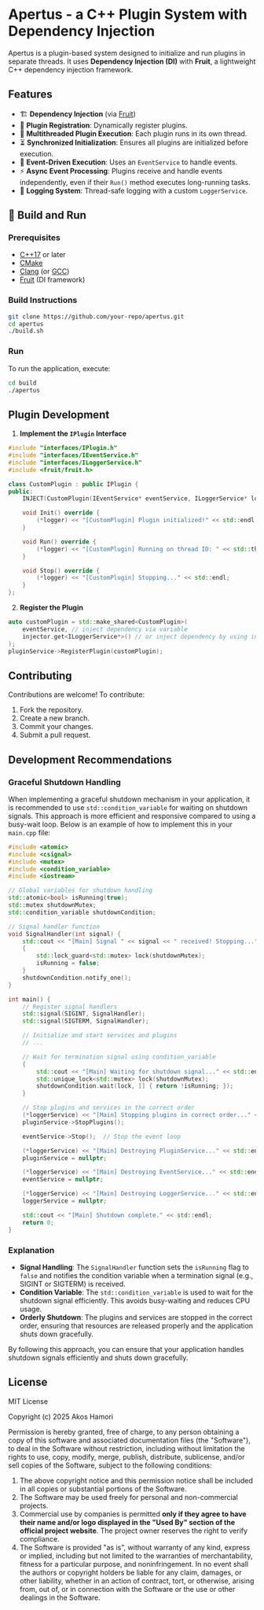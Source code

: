 # Apertus - a C++ Plugin System with Dependency Injection

Apertus is a plugin-based system designed to initialize and run plugins in separate threads. It uses **Dependency Injection (DI)** with **Fruit**, a lightweight C++ dependency injection framework.


## Features
- 🏗️ **Dependency Injection** (via [Fruit](https://github.com/google/fruit))
- 🧩 **Plugin Registration**: Dynamically register plugins.
- 🚀 **Multithreaded Plugin Execution**: Each plugin runs in its own thread.
- ⏳ **Synchronized Initialization**: Ensures all plugins are initialized before execution.
- 🔄 **Event-Driven Execution**: Uses an `EventService` to handle events.
- ⚡ **Async Event Processing**: Plugins receive and handle events independently, even if their `Run()` method executes long-running tasks.
- 📜 **Logging System**: Thread-safe logging with a custom `LoggerService`.


## 🔧 Build and Run

### Prerequisites
- [C++17](https://en.cppreference.com/w/cpp/17) or later
- [CMake](https://cmake.org/)
- [Clang](https://clang.llvm.org/) (or [GCC](https://gcc.gnu.org/))
- [Fruit](https://github.com/google/fruit) (DI framework)

### Build Instructions
```sh
git clone https://github.com/your-repo/apertus.git
cd apertus
./build.sh
```

### Run

To run the application, execute:
```sh
cd build
./apertus
```


## Plugin Development

1. **Implement the `IPlugin` Interface**
```cpp
#include "interfaces/IPlugin.h"
#include "interfaces/IEventService.h"
#include "interfaces/ILoggerService.h"
#include <fruit/fruit.h>

class CustomPlugin : public IPlugin {
public:
    INJECT(CustomPlugin(IEventService* eventService, ILoggerService* logger));

    void Init() override {
        (*logger) << "[CustomPlugin] Plugin initialized!" << std::endl;
    }

    void Run() override {
        (*logger) << "[CustomPlugin] Running on thread ID: " << std::this_thread::get_id() << std::endl;
    }

    void Stop() override {
        (*logger) << "[CustomPlugin] Stopping..." << std::endl;
    }
};
```

2. **Register the Plugin**
```cpp
auto customPlugin = std::make_shared<CustomPlugin>(
    eventService, // inject dependency via variable
    injector.get<ILoggerService*>() // or inject dependency by using injector.get() with an interface
);
pluginService->RegisterPlugin(customPlugin);
```

## Contributing
Contributions are welcome! To contribute:
1. Fork the repository.
2. Create a new branch.
3. Commit your changes.
4. Submit a pull request.


## Development Recommendations

### Graceful Shutdown Handling

When implementing a graceful shutdown mechanism in your application, it is recommended to use `std::condition_variable` for waiting on shutdown signals. This approach is more efficient and responsive compared to using a busy-wait loop. Below is an example of how to implement this in your `main.cpp` file:

```cpp
#include <atomic>
#include <csignal>
#include <mutex>
#include <condition_variable>
#include <iostream>

// Global variables for shutdown handling
std::atomic<bool> isRunning(true);
std::mutex shutdownMutex;
std::condition_variable shutdownCondition;

// Signal handler function
void SignalHandler(int signal) {
    std::cout << "[Main] Signal " << signal << " received! Stopping..." << std::endl;
    {
        std::lock_guard<std::mutex> lock(shutdownMutex);
        isRunning = false;
    }
    shutdownCondition.notify_one();
}

int main() {
    // Register signal handlers
    std::signal(SIGINT, SignalHandler);
    std::signal(SIGTERM, SignalHandler);

    // Initialize and start services and plugins
    // ...

    // Wait for termination signal using condition_variable
    {
        std::cout << "[Main] Waiting for shutdown signal..." << std::endl;
        std::unique_lock<std::mutex> lock(shutdownMutex);
        shutdownCondition.wait(lock, [] { return !isRunning; });
    }

    // Stop plugins and services in the correct order
    (*loggerService) << "[Main] Stopping plugins in correct order..." << std::endl;
    pluginService->StopPlugins();

    eventService->Stop();  // Stop the event loop

    (*loggerService) << "[Main] Destroying PluginService..." << std::endl;
    pluginService = nullptr;

    (*loggerService) << "[Main] Destroying EventService..." << std::endl;
    eventService = nullptr;

    (*loggerService) << "[Main] Destroying LoggerService..." << std::endl;
    loggerService = nullptr;

    std::cout << "[Main] Shutdown complete." << std::endl;
    return 0;
}
```

### Explanation

- **Signal Handling**: The `SignalHandler` function sets the `isRunning` flag to `false` and notifies the condition variable when a termination signal (e.g., SIGINT or SIGTERM) is received.
- **Condition Variable**: The `std::condition_variable` is used to wait for the shutdown signal efficiently. This avoids busy-waiting and reduces CPU usage.
- **Orderly Shutdown**: The plugins and services are stopped in the correct order, ensuring that resources are released properly and the application shuts down gracefully.

By following this approach, you can ensure that your application handles shutdown signals efficiently and shuts down gracefully.


## License

MIT License

Copyright (c) 2025 Akos Hamori

Permission is hereby granted, free of charge, to any person obtaining a copy of this software and associated documentation files (the "Software"), to deal in the Software without restriction, including without limitation the rights to use, copy, modify, merge, publish, distribute, sublicense, and/or sell copies of the Software, subject to the following conditions:

1. The above copyright notice and this permission notice shall be included in all copies or substantial portions of the Software.
2. The Software may be used freely for personal and non-commercial projects.
3. Commercial use by companies is permitted **only if they agree to have their name and/or logo displayed in the "Used By" section of the official project website**. The project owner reserves the right to verify compliance.
4. The Software is provided "as is", without warranty of any kind, express or implied, including but not limited to the warranties of merchantability, fitness for a particular purpose, and noninfringement. In no event shall the authors or copyright holders be liable for any claim, damages, or other liability, whether in an action of contract, tort, or otherwise, arising from, out of, or in connection with the Software or the use or other dealings in the Software.

